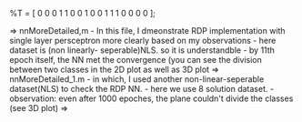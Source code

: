 %T = [ 0 0 0 1 1 0 0 1 0 0 1 1 1 0 0 0 0 ];


=> nnMoreDetailed,m
    - In this file, I dmeonstrate RDP implementation with single layer persceptron more clearly based on my observations
    - here dataset is (non linearly- seperable)NLS. so it is understandble
    - by 11th epoch itself, the NN met the convergence (you can see the division between two classes in the 2D plot as well as 3D plot
=> nnMoreDetailed_1.m
    - in which, I used another non-linear-seperable dataset(NLS) to check the RDP NN.
    - here we use 8 solution dataset.
    - observation: even after 1000 epoches, the plane couldn't divide the classes (see 3D plot)
=> 
    
